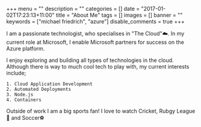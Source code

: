 +++
menu = ""
description = ""
categories = []
date = "2017-01-02T17:23:13+11:00"
title = "About Me"
tags = []
images = []
banner = ""
keywords = ["michael friedrich", "azure"]
disable_comments = true
+++

I am a passionate technologist, who specialises in "The Cloud":cloud:. In my current role at Microsoft, I enable Microsoft partners for success on the Azure platform.

I enjoy exploring and building all types of technologies in the cloud. Although there is way to much cool tech to play with, my current interests include;

    1. Cloud Application Development
    2. Automated Deployments
    3. Node.js
    4. Containers

Outside of work I am a big sports fan! I love to watch Cricket, Rubgy League:rugby_football: and Soccer:soccer: